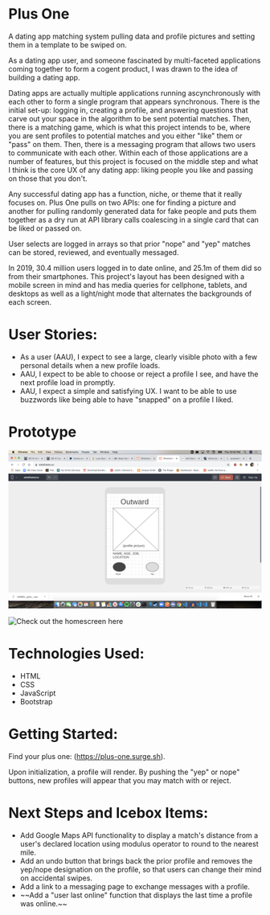 # Plus One
A dating app matching system pulling data and profile pictures and setting them in a template to be swiped on. 

As a dating app user, and someone fascinated by multi-faceted applications coming together to form a cogent product, I was drawn to the idea of building a dating app. 

Dating apps are actually multiple applications running ascynchronously with each other to form a single program that appears synchronous. There is the initial set-up: logging in, creating a profile, and answering questions that carve out your space in the algorithm to be sent potential matches. Then, there is a matching game, which is what this project intends to be, where you are sent profiles to potential matches and you either "like" them or "pass" on them. Then, there is a messaging program that allows two users to communicate with each other. Within each of those applications are a number of features, but this project is focused on the middle step and what I think is the core UX of any dating app: liking people you like and passing on those that you don't.

Any successful dating app has a function, niche, or theme that it really focuses on. Plus One pulls on two APIs: one for finding a picture and another for pulling randomly generated data for fake people and puts them together as a dry run at API library calls coalescing in a single card that can be liked or passed on.

User selects are logged in arrays so that prior "nope" and "yep" matches can be stored, reviewed, and eventually messaged.

In 2019, 30.4 million users logged in to date online, and 25.1m of them did so from their smartphones. This project's layout has been designed with a mobile screen in mind and has media queries for cellphone, tablets, and desktops as well as a light/night mode that alternates the backgrounds of each screen. 

# User Stories:

<ul>
    <li>As a user (AAU), I expect to see a large, clearly visible photo with a few personal details when a new profile loads.</li>
    <li>AAU, I expect to be able to choose or reject a profile I see, and have the next profile load in promptly.</li>
    <li>AAU, I expect a simple and satisfying UX. I want to be able to use buzzwords like being able to have "snapped" on a profile I liked.
</ul>

# Prototype

![Check out the swiping page here](./images/Preview.png "Check out the swiping page here")

![Check out the homescreen here](.images/../images/Preview2.png "Check out the homescreen here")

# Technologies Used:

<ul>
    <li>HTML</li>
    <li>CSS</li>
    <li>JavaScript</li>
    <li>Bootstrap</li>
</ul>

# Getting Started:

Find your plus one: (https://plus-one.surge.sh).

Upon initialization, a profile will render. By pushing the "yep" or nope" buttons, new profiles will appear that you may match with or reject.

# Next Steps and Icebox Items:

<ul>
    <li>Add Google Maps API functionality to display a match's distance from a user's declared location using modulus operator to round to the nearest mile. </li>
    <li>Add an undo button that brings back the prior profile and removes the yep/nope designation on the profile, so that users can change their mind on accidental swipes.</li>
    <li>Add a link to a messaging page to exchange messages with a profile.</li>
    <li>~~Add a "user last online" function that displays the last time a profile was online.~~</li>